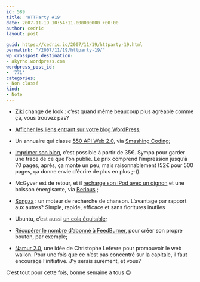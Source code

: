 ```yaml
---
id: 589
title: 'HTTParty #19'
date: 2007-11-19 10:54:11.000000000 +00:00
author: cedric
layout: post

guid: https://cedric.io/2007/11/19/httparty-19.html
permalink: "/2007/11/19/httparty-19/"
wp_crosspost_destination:
- akyrho.wordpress.com
wordpress_post_id:
- '771'
categories:
- Non classé
kind:
- Note
---
```

  * [Ziki](http://www.ziki.com) change de look : c’est quand même beaucoup plus agréable comme ça, vous trouvez pas?

  * [Afficher les liens entrant sur votre blog WordPress](http://blogtoolbox.fr/afficher-les-liens-entrants-dans-votre-blog-wordpress/);

  * Un annuaire qui classe [550 API Web 2.0](http://www.programmableweb.com/apis/directory/), via [Smashing Coding](http://smashingcoding.com/2007/11/15/550-apis-web-20/);

  * [Imprimer son blog](http://imprimeblog.com/), c’est possible à partir de 35€. Sympa pour garder une trace de ce que l’on publie. Le prix comprend l’impression jusqu’à 70 pages, après, ça monte un peu, mais raisonnablement (52€ pour 500 pages, ça donne envie d’écrire de plus en plus ;-)).

  * McGyver est de retour, et il [recharge son iPod avec un oignon](http://www.youtube.com/watch?v=GfPJeDssBOM) et une boisson énergisante, via [Berious](http://www.berious.com/97) ;

  * [Songza](http://www.songza.com/) : un moteur de recherche de chanson. L’avantage par rapport aux autres? Simple, rapide, efficace et sans fioritures inutiles

  * Ubuntu, c’est aussi [un cola équitable](http://www.keepdagru.org/post/2007/11/10/Ubuntu-Cola);

  * [Récupérer le nombre d’abonné à FeedBurner](http://smashingcoding.com/2007/11/18/recuperer-le-nombre-dabonnes-a-feedburner/), pour créer son propre bouton, par exemple;

  * [Namur 2.0](http://bleebot.com/blog/2007/11/11/la-wallonie-et-le-web/), une idée de Christophe Lefevre pour promouvoir le web wallon. Pour une fois que ce n’est pas concentré sur la capitale, il faut encourage l’initiative. J’y serais surement, et vous?

C’est tout pour cette fois, bonne semaine à tous 😉